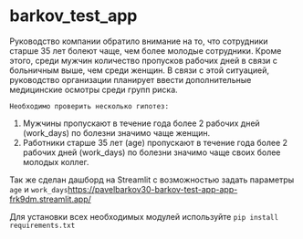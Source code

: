 # barkov_test_app
Руководство компании обратило внимание на то, что сотрудники старше 35 лет болеют чаще, чем более молодые сотрудники. Кроме этого, среди мужчин количество пропусков рабочих дней в связи с больничным выше, чем среди женщин. В связи с этой ситуацией, руководство организации планирует ввести дополнительные медицинские осмотры среди групп риска.<br>

`Необходимо проверить несколько гипотез:`
1)	Мужчины пропускают в течение года более 2 рабочих дней (work_days) по болезни значимо чаще женщин.<br>
2)	Работники старше 35 лет (age) пропускают в течение года более 2 рабочих дней (work_days) по болезни значимо чаще своих более молодых коллег.



Так же сделан дашборд на Streamlit с возможностью задать параметры `age` и `work_days`<https://pavelbarkov30-barkov-test-app-app-frk9dm.streamlit.app/>

Для установки всех необходимых модулей используйте `pip install requirements.txt` 

